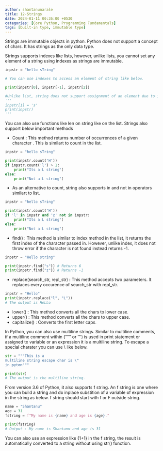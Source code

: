 ```yaml
---
author: shantanunarale
title: 12-Strings
date: 2024-01-11 00:36:00 +0530
categories: [Core Python, Programming Fundamentals]
tags: [built-in type, immutable type]
---
```


Strings are immutable objects in python. Python does not support a concept of chars. It has strings as the only data type.

Strings supports indexes like lists, however, unlike lists, you cannot set any element of a string using indexes as strings are immutable.

```python
inpstr = "hello sTring"

# You can use indexes to access an element of string like below.

print(inpstr[0], inpstr[-1], inpstr[2])

#Unlike list, string does not support assignment of an element due to its immutability.
'''
inpstr[1] = 's'
print(inpstr)
'''
```

You can also use functions like len on string like on the list. Strings also support below important methods 

- Count : This method returns number of occurrences of a given character . This is similart to count in the list.

```python
inpstr = "hello sTring"

print(inpstr.count('H'))
if inpstr.count('l') > 1:
    print("Its a L string")
else:
    print("Not a L string")
```
- As an alternative to count, string also supports in and not in operators similart to list.

```python
inpstr = "hello sTring"

print(inpstr.count('H'))
if 'l' in inpstr and 'z' not in inpstr:
    print("Its a L string")
else:
    print("Not a L string")
```
- find() : This method is similar to index method in the list, it returns the first index of the character passed in. However, unlike index, it does not throw error if the character is not found instead returns -1.

```python
inpstr = "Hello string"

print(inpstr.find("s")) # Returns 6
print(inpstr.find("z")) # Returns -1
```
- replace(search_str, repl_str) : This method accepts two parameters. It replaces every occurence of search_str with repl_str.

```python
inpstr = "Hello"
print(inpstr.replace("l", "L"))
# The output is HeLLo
```
- lower() : This method converts all the chars to lower case.
- upper() : This method converts all the chars to upper case.
- capitalize() : Converts the first letter caps.

In Python, you can also use multiline strings. Similar to multiline comments, if a multiline comment within (""" or ''') is used in print statement or assigned to variable or an expression it is a multiline string. To escape a special charater you can use \ like below.

```python
str = """This is a 
multiline string escape char is \"
in pyton"""

print(str)
# The output is the multiline string.
```

From version 3.6 of Python, it also supports f string. An f string is one where you can build a string and do inplace substition of a variable of expression in the string as below. f string should start with f or F outside string.

```python
name = "Shantanu"
age = 31
fstring = f"My name is {name} and age is {age}."

print(fstring)
# Output : My name is Shantanu and age is 31
```

You can also use an expression like {1+1} in the f string, the result is automatically converted to a string without using str() function.